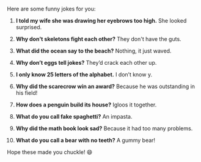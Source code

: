 Here are some funny jokes for you:

1. **I told my wife she was drawing her eyebrows too high.**
   She looked surprised.

2. **Why don't skeletons fight each other?**
   They don't have the guts.

3. **What did the ocean say to the beach?**
   Nothing, it just waved.

4. **Why don’t eggs tell jokes?**
   They’d crack each other up.

5. **I only know 25 letters of the alphabet.**
   I don’t know y.

6. **Why did the scarecrow win an award?**
   Because he was outstanding in his field!

7. **How does a penguin build its house?**
   Igloos it together.

8. **What do you call fake spaghetti?**
   An impasta.

9. **Why did the math book look sad?**
   Because it had too many problems.

10. **What do you call a bear with no teeth?**
    A gummy bear!

Hope these made you chuckle! 😄
